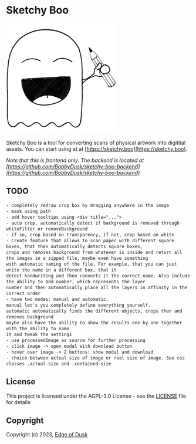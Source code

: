 # Sketchy Boo

<img src="icon.png" alt="Sketchy Boo" width="300">

Sketchy Boo is a tool for converting scans of physical artwork into digitital assets. You can start using at at [https://sketchy.boo](https://sketchy.boo).

_Note that this is frontend only. The backend is located at [https://github.com/BobbyDusk/sketchy-boo-backend](https://github.com/BobbyDusk/sketchy-boo-backend)_

## TODO

	- completely redraw crop box by dragging anywhere in the image
	- mask using path
	- add hover tooltips using <div title="...">
	- auto crop, automatically detect if background is removed through whiteFilter or removeBackground 
	- if so, crop based on transparency, if not, crop based on white
	- Create feature that allows to scan paper with different square boxes, that then automatically detects square boxes,
	crops and removes background from whatever is inside and return all the images in a zipped file, maybe even have something
	with automatic naming of the file. For example, that you can just write the name in a different box, that it
	detect handwriting and then converts it the correct name. Also include the ability to add number, which represents the layer
	number and then automatically place all the layers in affinity in the correct order
	- have two modes: manual and automatic.
	manual let's you completely define everything yourself.
	automatic automatically finds the different objects, crops then and removes background
	maybe also have the ability to show the results one by one together with the ability to name
	it and tweak the settings
	- use processedImage as source for further processing
	- click image -> open modal with download button
	- hover over image -> 2 buttons: show modal and download
	- choice between actual size of image or real size of image. See css classes .actual-size and .contained-size

## License

This project is licensed under the AGPL-3.0 License - see the [LICENSE](LICENSE) file for details

## Copyright

Copyright (c) 2023, [Edge of Dusk](https://edgeofdusk.com)